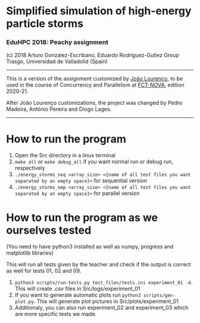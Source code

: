 # Simplified simulation of high-energy particle storms

### EduHPC 2018: Peachy assignment

(c) 2018 Arturo Gonzalez-Escribano, Eduardo Rodriguez-Gutiez
Group Trasgo, Universidad de Valladolid (Spain)

--------------------------------------------------------------

This is a version of the assignment customized by [João Lourenço](https://docentes.fct.unl.pt/joao-lourenco),
to be used in the course  of Concurrency and Parallelism at [FCT-NOVA](www.di.fct.unl.pt), 
edition 2020-21.

After João Lourenço customizations, the project was changed by Pedro Madeira, António Pereira and Diogo Lages.

--------------------------------------------------------------

# How to run the program

1. Open the Src directory in a linux terminal
2. `make all` or `make debug_all` if you want normal run or debug run, respectively
3. `./energy_storms_seq <array_size> <{name of all test files you want separated by an empty space}>` for sequential version
4. `./energy_storms_omp <array_size> <{name of all test files you want separated by an empty space}>` for parallel version

# How to run the program as we ourselves tested
(You need to have python3 installed as well as numpy, progress and matplotlib libraries)

This will run all tests given by the teacher and check if the output is correct as well for tests 01, 02 and 09.

1. `python3 scripts/run-tests.py test_files/tests.ini experiment_01 -d`. This will create .csv files in Src/logs/experiment_01
2. If you want to generate automatic plots run `python3 scripts/gen-plot.py`. This will generate plot pictures in Src/plots/experiment_01
3. Additionaly, you can also run experiment_02 and experiment_03 which are more specific tests we made.
